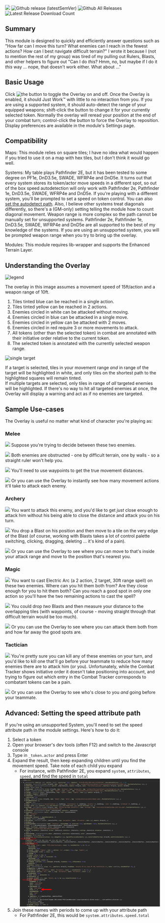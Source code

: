 ![](https://img.shields.io/endpoint?url=https%3A%2F%2Ffoundryshields.com%2Fversion%3Fstyle%3Dflat%26url%3Dhttps%3A%2F%2Fraw.githubusercontent.com%2Felpossum%2Ffvtt-combat-range-overlay%2Fmaster%2Fmodule.json)
![Github release (latestSemVer)](https://img.shields.io/github/v/release/elpossum/fvtt-combat-range-overlay)
![Github All Releases](https://img.shields.io/badge/dynamic/json?label=Downloads@latest&query=assets%5B1%5D.download_count&url=https%3A%2F%2Fapi.github.com%2Frepos%2Felpossum%2Ffvtt-combat-range-overlay%2Freleases%2F)
![Latest Release Download Count](https://img.shields.io/badge/dynamic/json?label=Downloads@latest&query=assets%5B1%5D.download_count&url=https%3A%2F%2Fapi.github.com%2Frepos%2Felpossum%2Ffvtt-combat-range-overlay%2Freleases%2Flatest)

## Summary

This module is designed to quickly and efficiently answer questions such as "How far can I move this turn? What enemies can I reach in the fewest actions? How can I best navigate difficult terrain?" I wrote it because I (not to mention the rest of my group) was tired of my pulling out Rulers, Blasts, and other helpers to figure out "Can I do _this_? Hmm, no, but maybe if I do it _this_ way ... nope, that doesn't work either. What about ..."

## Basic Usage

Click ![the button](https://i.imgur.com/Q3baWqE.png) to toggle the Overlay on and off. Once the Overlay is enabled, it should Just Work™ with little to no interaction from you. If you are using a supported system, it should auto-detect the range of your equipped weapons; shift-click the button to change it for your currently selected token. Normally the overlay will reread your position at the end of your combat turn; control-click the button to force the Overlay to reposition. Display preferences are available in the module's Settings page.

## Compatibility
Maps: This module relies on square tiles; I have no idea what would happen if you tried to use it on a map with hex tiles, but I don't think it would go well.

Systems: My table plays Pathfinder 2E, but it has been tested to some degree on PF1e, DnD3.5e, SWADE, WFRP4e and DnD5e.
It turns out that every system stores its token/actor move speeds in a different spot,
so out of the box speed autodetection will only work with Pathfinder 2e, Pathfinder 1e, DnD3.5e, SWADE, WFRP4e
and DnD5e. If you're playing with a different system, you'll be prompted to set a speed on token control. You can also [set the autodetect path](#advanced-setting-the-speed-attribute-path). Also, I believe other systems
treat diagonals differently, so there's a (GM-only) setting telling the module how to count
diagonal movement. 
Weapon range is more complex so the path cannot be manually set for unsupported systems. Pathfinder 2e, Pathfinder 1e, DnD3.5e, SWADE, WFRP4e
and DnD5e are all supported to the best of my knowledge of the systems. If you are using an unsupported system, you will be prompted weapon range when you try to bring up the overlay.

Modules: This module requires lib-wrapper and supports the Enhanced Terrain Layer.

## Understanding the Overlay

![legend](https://i.imgur.com/1YCtMlcm.png)

The overlay in this image assumes a movement speed of 15ft/action and a weapon range of 10ft.

1. Tiles tinted blue can be reached in a single action.  
2. Tiles tinted yellow can be reached in 2 actions.  
3. Enemies circled in white can be attacked without moving.  
4. Enemies circled in blue can be attacked in a single move.  
5. Enemies circled in yellow can be attacked with 2 moves.  
6. Enemies circled in red require 3 or more movements to attack.  
7. All tokens (other than the selected token) in combat are annotated with their initiative order relative to the current token.  
8. The selected token is annotated with the currently selected weapon range.  

![single target](https://i.imgur.com/hvcAz8Dm.png)

If a target is selected, tiles in your movement range _and_ in range of the target will be highlighted in white, and only tiles on the shortest path to the highlighted squares will remain tinted.  
If multiple targets are selected, only tiles in range of _all_ targeted enemies will be highlighted. If there's no way to hit all targeted enemies at once, the Overlay will display a warning and act as if no enemies are targeted.

## Sample Use-cases

The Overlay is useful no matter what kind of character you're playing as:

### Melee

![](https://i.imgur.com/ovqMINDm.png)
Suppose you're trying to decide between these two enemies.

![](https://i.imgur.com/8ulKbLcm.png)
Both enemies are obstructed - one by difficult terrain, one by walls - so a straight ruler won't help you.

![](https://i.imgur.com/zfVMijUm.png)
You'll need to use waypoints to get the true movement distances.

![](https://i.imgur.com/5JyPLjKm.png)
Or you can use the Overlay to instantly see how many movement actions it'll take to attack each enemy.

### Archery

![](https://i.imgur.com/Nekak5pm.png)
You want to attack this enemy, and you'd like to get _just_ close enough to attack him without his being able to close the distance and attack you on his turn.

![](https://i.imgur.com/Ez92oZbm.png)
You drop a Blast on his position and then move to a tile on the very edge of the Blast (of course, working with Blasts takes a lot of control palette switching, clicking, dragging, deleting ... it's kind of a pain).

![](https://i.imgur.com/gT63Nilm.png)
Or you can use the Overlay to see where you can move to that's inside your attack range and move to the position that's nearest you.

### Magic

![](https://i.imgur.com/ZIj5udkm.png)
You want to cast Electric Arc (a 2 action, 2 target, 30ft range spell) on these two enemies. Where can you hit them both from? Are they close enough for you to hit them both? Can you reach a good spot in only one action so you'll have the two remaining actions to cast the spell?

![](https://i.imgur.com/1xUwltam.png)
You could drop _two_ Blasts and then measure your distance to the overlapping tiles (with waypoints, of course - moving straight through that difficult terrain would be too much).

![](https://i.imgur.com/F1vzxOWm.png)
Or you can use the Overlay to see where you can attack them both from and how far away the good spots are.

### Tactician

![](https://i.imgur.com/9BhBlAdm.png)
You're pretty sure you can kill any of these enemies on your turn, and you'd like to kill one that'll go before your teammate to reduce how many enemies there are to attack him (or you). Unfortunately, while the Combat Tracker shows initiative order it doesn't take positioning into account, and trying to figure out which entry in the Combat Tracker corresponds to combatant tokens can be a pain.

![](https://i.imgur.com/0LSVZ5gm.png)
Or you can use the Overlay to see who's close to you _and_ going before your teammate.

## Advanced: Setting the speed attribute path
If you're using an unsupported System, you'll need to set the speed attribute path in 
the module settings. Here's how to do it:
1) Select a token
1) Open your browser's dev tools (often F12) and switch to the Javascript console
1) Type in `_token.actor` and press Enter
1) Expand the result, then keep expanding children until you find the movement speed. Take note of each child
you expand
    * For instance, with Pathfinder 2E, you expand `system`, `attributes`, `speed`, and find the speed in `total` ![](attrPath.png)
1) Join these names with periods to come up with your attribute path
    * For Pathfinder 2E, this would be `system.attributes.speed.total`
